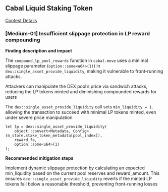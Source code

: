 ## Cabal Liquid Staking Token
[Contest Details](https://code4rena.com/audits/2025-04-cabal-liquid-staking-token)

### [Medium-01] Insufficient slippage protection in LP reward compounding

**Finding description and impact**

The `compound_lp_pool_rewards` function in `cabal.move` uses a minimal slippage parameter (`option::some<u64>(1)`) in `dex::single_asset_provide_liquidity`, making it vulnerable to front-running attacks.

Attackers can manipulate the DEX pool’s price via sandwich attacks, reducing the LP tokens minted and diminishing compounded rewards for users

The `dex::single_asset_provide_liquidity` call sets `min_liquidity = 1`, allowing the transaction to succeed with minimal LP tokens minted, even under severe price manipulation

```move
let lp = dex::single_asset_provide_liquidity(
    object::convert<Metadata, Config>(m_store.stake_token_metadata[pool_index]),
    reward_fa,
    option::some<u64>(1)
);
```

**Recommended mitigation steps**

Implement dynamic slippage protection by calculating an expected min_liquidity based on the current pool reserves and reward_amount. This ensures `dex::single_asset_provide_liquidity` reverts if the minted LP tokens fall below a reasonable threshold, preventing front-running losses